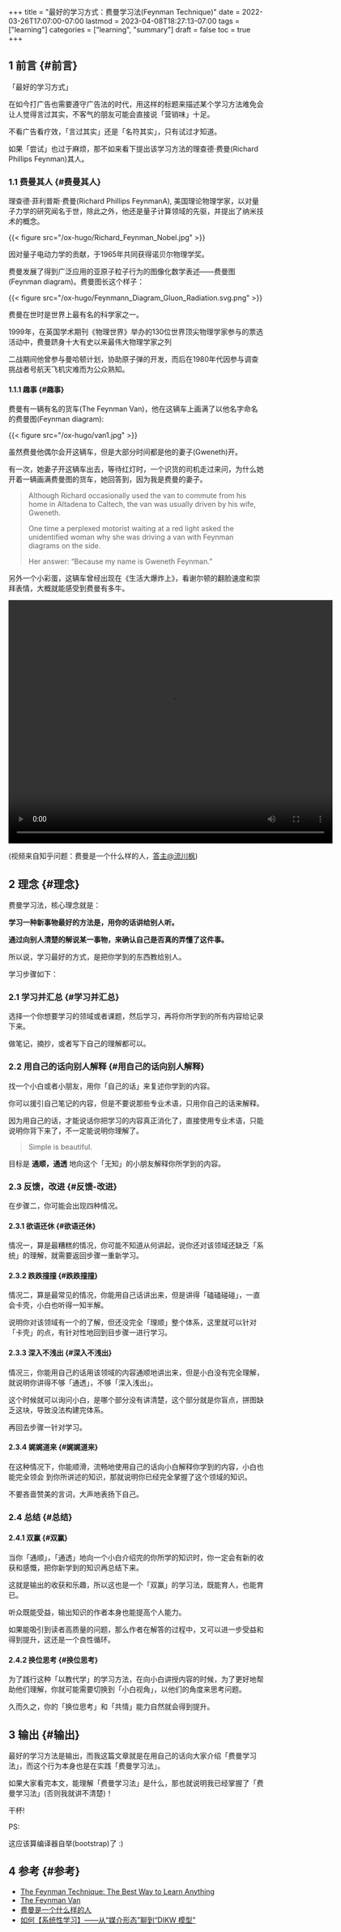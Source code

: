 +++
title = "最好的学习方式：费曼学习法(Feynman Technique)"
date = 2022-03-26T17:07:00-07:00
lastmod = 2023-04-08T18:27:13-07:00
tags = ["learning"]
categories = ["learning", "summary"]
draft = false
toc = true
+++

## <span class="section-num">1</span> 前言 {#前言}

「最好的学习方式」

在如今打广告也需要遵守广告法的时代，用这样的标题来描述某个学习方法难免会让人觉得言过其实，不客气的朋友可能会直接说「营销味」十足。

不看广告看疗效，「言过其实」还是「名符其实」，只有试过才知道。

如果「尝试」也过于麻烦，那不如来看下提出该学习方法的理查德·费曼(Richard Phillips Feynman)其人。


### <span class="section-num">1.1</span> 费曼其人 {#费曼其人}

理查德·菲利普斯·费曼(Richard Phillips FeynmanA), 美国理论物理学家，以对量子力学的研究闻名于世，除此之外，他还是量子计算领域的先驱，并提出了纳米技术的概念。

{{< figure src="/ox-hugo/Richard_Feynman_Nobel.jpg" >}}

因对量子电动力学的贡献，于1965年共同获得诺贝尔物理学奖。

费曼发展了得到广泛应用的亚原子粒子行为的图像化数学表述——费曼图(Feynman diagram)。费曼图长这个样子：

{{< figure src="/ox-hugo/Feynmann_Diagram_Gluon_Radiation.svg.png" >}}

费曼在世时是世界上最有名的科学家之一。

1999年，在英国学术期刊《物理世界》举办的130位世界顶尖物理学家参与的票选活动中，费曼跻身十大有史以来最伟大物理学家之列

二战期间他曾参与曼哈顿计划，协助原子弹的开发，而后在1980年代因参与调查挑战者号航天飞机灾难而为公众熟知。


#### <span class="section-num">1.1.1</span> 趣事 {#趣事}

费曼有一辆有名的货车(The Feynman Van)，他在这辆车上画满了以他名字命名的费曼图(Feynman diagram):

{{< figure src="/ox-hugo/van1.jpg" >}}

虽然费曼他偶尔会开这辆车，但是大部分时间都是他的妻子(Gweneth)开。

有一次，她妻子开这辆车出去，等待红灯时，一个识货的司机走过来问，为什么她开着一辆画满费曼图的货车，她回答到，因为我是费曼的妻子。

> Although Richard occasionally used the van to commute from his home in Altadena to Caltech, the van was usually driven by his wife, Gweneth.
>
> One time a perplexed motorist waiting at a red light asked the unidentified woman why she was driving a van with Feynman diagrams on the side.
>
> Her answer: “Because my name is Gweneth Feynman.”

另外一个小彩蛋，这辆车曾经出现在《生活大爆炸上》，看谢尔顿的翻脸速度和崇拜表情，大概就能感受到费曼有多牛。

<video width="640" height="480" controls><source src="/ox-hugo/a0574396-170e-11e9-88c2-0a580a42fb87.mp4" type="video/mp4">
Your browser does not support the video tag.</video>

(视频来自知乎问题：费曼是一个什么样的人，[答主@流川枫](https://www.zhihu.com/question/31311463/answer/572942984))


## <span class="section-num">2</span> 理念 {#理念}

费曼学习法，核心理念就是：

****学习一种新事物最好的方法是，用你的话讲给别人听。****

****通过向别人清楚的解说某一事物，来确认自己是否真的弄懂了这件事。****

所以说，学习最好的方式，是把你学到的东西教给别人。

学习步骤如下：


### <span class="section-num">2.1</span> 学习并汇总 {#学习并汇总}

选择一个你想要学习的领域或者课题，然后学习，再将你所学到的所有内容给记录下来。

做笔记，摘抄，或者写下自己的理解都可以。


### <span class="section-num">2.2</span> 用自己的话向别人解释 {#用自己的话向别人解释}

找一个小白或者小朋友，用你「自己的话」来复述你学到的内容。

你可以援引自己笔记的内容，但是不要说那些专业术语，只用你自己的话来解释。

因为用自己的话，才能说话你把学习的内容真正消化了，直接使用专业术语，只能说明你背下来了，不一定能说明你理解了。

> Simple is beautiful.

目标是 ****通顺，通透**** 地向这个「无知」的小朋友解释你所学到的内容。


### <span class="section-num">2.3</span> 反馈，改进 {#反馈-改进}

在步骤二，你可能会出现四种情况。


#### <span class="section-num">2.3.1</span> 欲语还休 {#欲语还休}

情况一，算是最糟糕的情况，你可能不知道从何讲起，说你还对该领域还缺乏「系统」的理解，就需要返回步骤一重新学习。


#### <span class="section-num">2.3.2</span> 跌跌撞撞 {#跌跌撞撞}

情况二，算是最常见的情况，你能用自己话讲出来，但是讲得「磕磕碰碰」，一直会卡壳，小白也听得一知半解。

说明你对该领域有一个的了解，但还没完全「理顺」整个体系，这里就可以针对「卡壳」的点，有针对性地回到目步骤一进行学习。


#### <span class="section-num">2.3.3</span> 深入不浅出 {#深入不浅出}

情况三，你能用自己的话用该领域的内容通顺地讲出来，但是小白没有完全理解，就说明你讲得不够「通透」，不够「深入浅出」。

这个时候就可以询问小白，是哪个部分没有讲清楚，这个部分就是你盲点，拼图缺乏这块，导致没法构建完体系。

再回去步骤一针对学习。


#### <span class="section-num">2.3.4</span> 娓娓道来 {#娓娓道来}

在这种情况下，你能顺滑，流畅地使用自己的话向小白解释你学到的内容，小白也能完全领会 到你所讲述的知识，那就说明你已经完全掌握了这个领域的知识。

不要吝啬赞美的言词，大声地表扬下自己。


### <span class="section-num">2.4</span> 总结 {#总结}


#### <span class="section-num">2.4.1</span> 双赢 {#双赢}

当你「通顺」，「通透」地向一个小白介绍完的你所学的知识时，你一定会有新的收获和感慨，把你新学到的知识再总结下来。

这就是输出的收获和乐趣，所以这也是一个「双赢」的学习法，既能育人，也能育已。

听众既能受益，输出知识的作者本身也能提高个人能力。

如果能吸引到读者高质量的问题，那么作者在解答的过程中，又可以进一步受益和得到提升，这还是一个良性循环。


#### <span class="section-num">2.4.2</span> 换位思考 {#换位思考}

为了践行这种「以教代学」的学习方法，在向小白讲授内容的时候，为了更好地帮助他们理解，你就可能需要切换到「小白视角」，以他们的角度来思考问题。

久而久之，你的「换位思考」和「共情」能力自然就会得到提升。


## <span class="section-num">3</span> 输出 {#输出}

最好的学习方法是输出，而我这篇文章就是在用自己的话向大家介绍「费曼学习法」，而这个行为本身也是在实践「费曼学习法」。

如果大家看完本文，能理解「费曼学习法」是什么，那也就说明我已经掌握了「费曼学习法」(否则我就讲不清楚)！

干杯!

PS:

这应该算编译器自举(bootstrap)了 :)


## <span class="section-num">4</span> 参考 {#参考}

-   [The Feynman Technique: The Best Way to Learn Anything](https://fs.blog/feynman-technique)
-   [The Feynman Van](http://www.feynman.com/fun/the-feynman-van/)
-   [费曼是一个什么样的人](https://www.zhihu.com/question/31311463)
-   [如何【系统性学习】——从“媒介形态”聊到“DIKW 模型”](https://program-think.blogspot.com/2019/10/Systematic-Learning.html#head-5)

